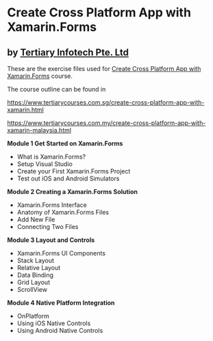 # Create Cross Platform App with Xamarin.Forms
## by [Tertiary Infotech Pte. Ltd](https://www.tertiarycourses.com.sg/)

These are the exercise files used for [Create Cross Platform App with Xamarin.Forms](https://www.tertiarycourses.com.sg/create-cross-platform-app-with-xamarin.html) course. 

The course outline can be found in 

https://www.tertiarycourses.com.sg/create-cross-platform-app-with-xamarin.html

https://www.tertiarycourses.com.my/create-cross-platform-app-with-xamarin-malaysia.html


<p><strong>Module 1 Get Started on Xamarin.Forms</strong></p>
<ul>
<li>What is Xamarin.Forms?</li>
<li>Setup Visual Studio</li>
<li>Create your First Xamarin.Forms Project</li>
<li>Test out iOS and Android Simulators</li>
</ul>
<p><strong>Module 2 Creating a Xamarin.Forms Solution</strong> </p>
<ul>
<li>Xamarin.Forms Interface</li>
<li>Anatomy of Xamarin.Forms Files&nbsp;</li>
<li>Add New File</li>
<li>Connecting Two Files</li>
</ul>
<p><strong>Module 3 Layout and Controls</strong></p>
<ul>
<li>Xamarin.Forms UI Components</li>
<li>Stack Layout</li>
<li>Relative Layout</li>
<li>Data Binding</li>
<li>Grid Layout</li>
<li>ScrollView</li>
</ul>
<p><strong>Module 4 Native Platform Integration</strong></p>
<ul>
<li>OnPlatform</li>
<li>Using iOS Native Controls</li>
<li>Using Android Native Controls</li>
</ul>
